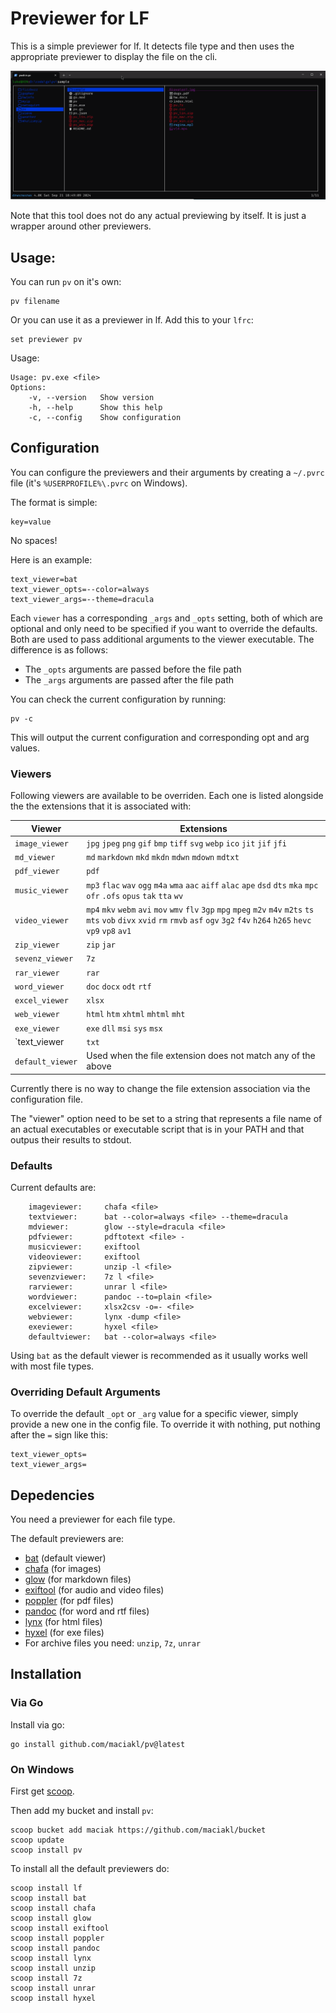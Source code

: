 # Previewer for LF

This is a simple previewer for lf. It detects file type and then uses the appropriate previewer to display the file on the cli.

![pv](https://raw.githubusercontent.com/maciakl/pv/refs/heads/main/screenshot.gif)

Note that this tool does not do any actual previewing by itself. It is just a wrapper around other previewers.

## Usage:

You can run `pv` on it's own:

    pv filename

Or you can use it as a previewer in lf. Add this to your `lfrc`:

    set previewer pv


Usage:

    Usage: pv.exe <file>
    Options:
        -v, --version   Show version
        -h, --help      Show this help
        -c, --config    Show configuration


## Configuration

You can configure the previewers and their arguments by creating a `~/.pvrc` file (it's `%USERPROFILE%\.pvrc` on Windows).

The format is simple:

    key=value

No spaces!

Here is an example:
    
    text_viewer=bat
    text_viewer_opts=--color=always
    text_viewer_args=--theme=dracula
    
Each `viewer` has a corresponding `_args` and `_opts` setting, both of which are optional and only need to be specified if you want to override the defaults. Both are used to pass additional arguments to the viewer executable. The difference is as follows:

- The `_opts` arguments are passed before the file path
- The `_args` arguments are passed after the file path

You can check the current configuration by running:

    pv -c

This will output the current configuration and corresponding opt and arg values.

### Viewers

Following viewers are available to be overriden. Each one is listed alongside the the extensions that it is associated with:

|Viewer|Extensions|
|---|---|
|`image_viewer`| `jpg` `jpeg` `png` `gif` `bmp` `tiff` `svg` `webp` `ico` `jit` `jif` `jfi`|
|`md_viewer`| `md` `markdown` `mkd` `mkdn` `mdwn` `mdown` `mdtxt`|
|`pdf_viewer`| `pdf`|
|`music_viewer`|`mp3` `flac` `wav` `ogg` `m4a` `wma` `aac` `aiff` `alac` `ape` `dsd` `dts` `mka` `mpc` `ofr` `.ofs` `opus` `tak` `tta` `wv`|
|`video_viewer`|`mp4` `mkv` `webm` `avi` `mov` `wmv` `flv` `3gp` `mpg` `mpeg` `m2v` `m4v` `m2ts` `ts` `mts` `vob` `divx` `xvid` `rm` `rmvb` `asf` `ogv` `3g2` `f4v` `h264` `h265` `hevc` `vp9` `vp8` `av1`|
|`zip_viewer`|`zip` `jar`|
|`sevenz_viewer`| `7z`|
|`rar_viewer`| `rar`|
|`word_viewer`| `doc` `docx` `odt` `rtf`|
|`excel_viewer`| `xlsx` |
|`web_viewer`| `html` `htm` `xhtml` `mhtml` `mht`|
|`exe_viewer`|`exe` `dll` `msi` `sys` `msx`|
|`text_viewer| `txt`|
|`default_viewer`| Used when the file extension does not match any of the above|

Currently there is no way to change the file extension association via the configuration file.

The "viewer" option need to be set to a string that represents a file name of an actual executables or executable script that is in your PATH and that outpus their results to stdout.

### Defaults

Current defaults are:

        imageviewer:     chafa <file>
        textviewer:      bat --color=always <file> --theme=dracula
        mdviewer:        glow --style=dracula <file>
        pdfviewer:       pdftotext <file> -
        musicviewer:     exiftool
        videoviewer:     exiftool
        zipviewer:       unzip -l <file>
        sevenzviewer:    7z l <file>
        rarviewer:       unrar l <file>
        wordviewer:      pandoc --to=plain <file>
        excelviewer:     xlsx2csv -o=- <file>
        webviewer:       lynx -dump <file>
        exeviewer:       hyxel <file>
        defaultviewer:   bat --color=always <file>

Using `bat` as the default viewer is recommended as it usually works well with most file types.

### Overriding Default Arguments

To override the default `_opt` or `_arg` value for a specific viewer, simply provide a new one in the config file. To override it with nothing, put nothing after the `=` sign like this:

    text_viewer_opts=
    text_viewer_args=

## Depedencies

You need a previewer for each file type.

The default previewers are:

- [bat](https://github.com/sharkdp/bat) (default viewer)
- [chafa](https://hpjansson.org/chafa/) (for images)
- [glow](https://github.com/charmbracelet/glow) (for markdown files)
- [exiftool](https://exiftool.org/) (for audio and video files)
- [poppler](https://poppler.freedesktop.org/) (for pdf files)
- [pandoc](https://pandoc.org/) (for word and rtf files)
- [lynx](https://lynx.invisible-island.net/) (for html files)
- [hyxel](https://github.com/sharkdp/hexyl) (for exe files)
- For archive files you need: `unzip`, `7z`, `unrar`

## Installation

### Via Go

Install via go:
 
    go install github.com/maciakl/pv@latest

### On Windows

First get [scoop](https://scoop.sh/). 

Then add my bucket and install `pv`:
    
    scoop bucket add maciak https://github.com/maciakl/bucket
    scoop update
    scoop install pv
    
To install all the default previewers do:

    scoop install lf
    scoop install bat
    scoop install chafa
    scoop install glow
    scoop install exiftool
    scoop install poppler
    scoop install pandoc
    scoop install lynx
    scoop install unzip
    scoop install 7z
    scoop install unrar
    scoop install hyxel

